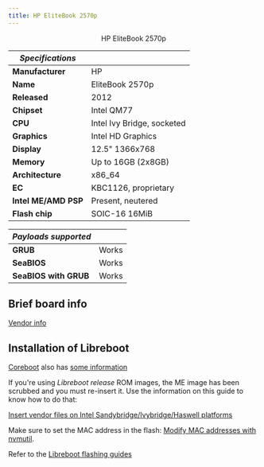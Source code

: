 ```yaml
---
title: HP EliteBook 2570p
---
```


<div class="specs">
<center>
HP EliteBook 2570p
</center>

| ***Specifications***      |                                   |
|---------------------------|-----------------------------------|
| **Manufacturer**          | HP                                |
| **Name**                  | EliteBook 2570p                   |
| **Released**              | 2012                              |
| **Chipset**               | Intel QM77                        |
| **CPU**                   | Intel Ivy Bridge, socketed        |
| **Graphics**              | Intel HD Graphics                 |
| **Display**               | 12.5" 1366x768                    |
| **Memory**                | Up to 16GB (2x8GB)                |
| **Architecture**          | x86_64                            |
| **EC**                    | KBC1126, proprietary              |
| **Intel ME/AMD PSP**      | Present, neutered                 |
| **Flash chip**            | SOIC-16 16MiB                     |


| ***Payloads supported***  |       |
|---------------------------|-------|
| **GRUB**                  | Works |
| **SeaBIOS**               | Works |
| **SeaBIOS with GRUB**     | Works |
</div>

## Brief board info

[Vendor info](https://web.archive.org/web/20231206103727/https://support.hp.com/us-en/document/c03412731)

## Installation of Libreboot

[Coreboot](Coreboot) also has [some information](https://doc.coreboot.org/motherboard/hp/2560p.html#programming)

If you're using *Libreboot release* ROM images, the ME image has been scrubbed
and you must re-insert it. Use the information on this guide to know how
to do that:

[Insert vendor files on Intel Sandybridge/Ivybridge/Haswell
platforms](../install/ivy_has_common)

Make sure to set the MAC address in the flash:
[Modify MAC addresses with nvmutil](../install/nvmutil).

Refer to the [Libreboot flashing guides](../install/spi)
